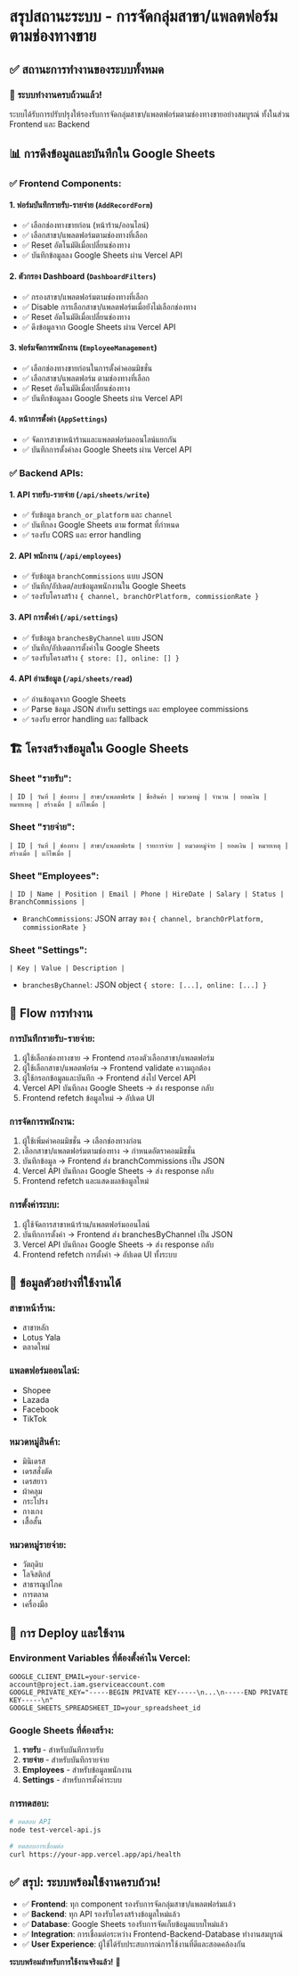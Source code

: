 # สรุปสถานะระบบ - การจัดกลุ่มสาขา/แพลตฟอร์มตามช่องทางขาย

## ✅ สถานะการทำงานของระบบทั้งหมด

### 🎯 **ระบบทำงานครบถ้วนแล้ว!**

ระบบได้รับการปรับปรุงให้รองรับการจัดกลุ่มสาขา/แพลตฟอร์มตามช่องทางขายอย่างสมบูรณ์ ทั้งในส่วน Frontend และ Backend

## 📊 การดึงข้อมูลและบันทึกใน Google Sheets

### ✅ **Frontend Components**:

#### 1. **ฟอร์มบันทึกรายรับ-รายจ่าย** (`AddRecordForm`)
- ✅ เลือกช่องทางขายก่อน (หน้าร้าน/ออนไลน์)
- ✅ เลือกสาขา/แพลตฟอร์มตามช่องทางที่เลือก
- ✅ Reset อัตโนมัติเมื่อเปลี่ยนช่องทาง
- ✅ บันทึกข้อมูลลง Google Sheets ผ่าน Vercel API

#### 2. **ตัวกรอง Dashboard** (`DashboardFilters`)
- ✅ กรองสาขา/แพลตฟอร์มตามช่องทางที่เลือก
- ✅ Disable การเลือกสาขา/แพลตฟอร์มเมื่อยังไม่เลือกช่องทาง
- ✅ Reset อัตโนมัติเมื่อเปลี่ยนช่องทาง
- ✅ ดึงข้อมูลจาก Google Sheets ผ่าน Vercel API

#### 3. **ฟอร์มจัดการพนักงาน** (`EmployeeManagement`)
- ✅ เลือกช่องทางขายก่อนในการตั้งค่าคอมมิชชั่น
- ✅ เลือกสาขา/แพลตฟอร์ม ตามช่องทางที่เลือก
- ✅ Reset อัตโนมัติเมื่อเปลี่ยนช่องทาง
- ✅ บันทึกข้อมูลลง Google Sheets ผ่าน Vercel API

#### 4. **หน้าการตั้งค่า** (`AppSettings`)
- ✅ จัดการสาขาหน้าร้านและแพลตฟอร์มออนไลน์แยกกัน
- ✅ บันทึกการตั้งค่าลง Google Sheets ผ่าน Vercel API

### ✅ **Backend APIs**:

#### 1. **API รายรับ-รายจ่าย** (`/api/sheets/write`)
- ✅ รับข้อมูล `branch_or_platform` และ `channel`
- ✅ บันทึกลง Google Sheets ตาม format ที่กำหนด
- ✅ รองรับ CORS และ error handling

#### 2. **API พนักงาน** (`/api/employees`)
- ✅ รับข้อมูล `branchCommissions` แบบ JSON
- ✅ บันทึก/อัปเดต/ลบข้อมูลพนักงานใน Google Sheets
- ✅ รองรับโครงสร้าง `{ channel, branchOrPlatform, commissionRate }`

#### 3. **API การตั้งค่า** (`/api/settings`)
- ✅ รับข้อมูล `branchesByChannel` แบบ JSON
- ✅ บันทึก/อัปเดตการตั้งค่าใน Google Sheets
- ✅ รองรับโครงสร้าง `{ store: [], online: [] }`

#### 4. **API อ่านข้อมูล** (`/api/sheets/read`)
- ✅ อ่านข้อมูลจาก Google Sheets
- ✅ Parse ข้อมูล JSON สำหรับ settings และ employee commissions
- ✅ รองรับ error handling และ fallback

## 🏗️ โครงสร้างข้อมูลใน Google Sheets

### **Sheet "รายรับ"**:
```
| ID | วันที่ | ช่องทาง | สาขา/แพลตฟอร์ม | ชื่อสินค้า | หมวดหมู่ | จำนวน | ยอดเงิน | หมายเหตุ | สร้างเมื่อ | แก้ไขเมื่อ |
```

### **Sheet "รายจ่าย"**:
```
| ID | วันที่ | ช่องทาง | สาขา/แพลตฟอร์ม | รายการจ่าย | หมวดหมู่จ่าย | ยอดเงิน | หมายเหตุ | สร้างเมื่อ | แก้ไขเมื่อ |
```

### **Sheet "Employees"**:
```
| ID | Name | Position | Email | Phone | HireDate | Salary | Status | BranchCommissions |
```
- `BranchCommissions`: JSON array ของ `{ channel, branchOrPlatform, commissionRate }`

### **Sheet "Settings"**:
```
| Key | Value | Description |
```
- `branchesByChannel`: JSON object `{ store: [...], online: [...] }`

## 🔄 Flow การทำงาน

### **การบันทึกรายรับ-รายจ่าย**:
1. ผู้ใช้เลือกช่องทางขาย → Frontend กรองตัวเลือกสาขา/แพลตฟอร์ม
2. ผู้ใช้เลือกสาขา/แพลตฟอร์ม → Frontend validate ความถูกต้อง
3. ผู้ใช้กรอกข้อมูลและบันทึก → Frontend ส่งไป Vercel API
4. Vercel API บันทึกลง Google Sheets → ส่ง response กลับ
5. Frontend refetch ข้อมูลใหม่ → อัปเดต UI

### **การจัดการพนักงาน**:
1. ผู้ใช้เพิ่มค่าคอมมิชชั่น → เลือกช่องทางก่อน
2. เลือกสาขา/แพลตฟอร์มตามช่องทาง → กำหนดอัตราคอมมิชชั่น
3. บันทึกข้อมูล → Frontend ส่ง branchCommissions เป็น JSON
4. Vercel API บันทึกลง Google Sheets → ส่ง response กลับ
5. Frontend refetch และแสดงผลข้อมูลใหม่

### **การตั้งค่าระบบ**:
1. ผู้ใช้จัดการสาขาหน้าร้าน/แพลตฟอร์มออนไลน์
2. บันทึกการตั้งค่า → Frontend ส่ง branchesByChannel เป็น JSON
3. Vercel API บันทึกลง Google Sheets → ส่ง response กลับ
4. Frontend refetch การตั้งค่า → อัปเดต UI ทั้งระบบ

## 🎯 ข้อมูลตัวอย่างที่ใช้งานได้

### **สาขาหน้าร้าน**:
- สาขาหลัก
- Lotus Yala
- ตลาดใหม่

### **แพลตฟอร์มออนไลน์**:
- Shopee
- Lazada
- Facebook
- TikTok

### **หมวดหมู่สินค้า**:
- มินิเดรส
- เดรสสั่งตัด
- เดรสยาว
- ผ้าคลุม
- กระโปรง
- กางเกง
- เสื้อสั้น

### **หมวดหมู่รายจ่าย**:
- วัตถุดิบ
- โลจิสติกส์
- สาธารณูปโภค
- การตลาด
- เครื่องมือ

## 🚀 การ Deploy และใช้งาน

### **Environment Variables ที่ต้องตั้งค่าใน Vercel**:
```
GOOGLE_CLIENT_EMAIL=your-service-account@project.iam.gserviceaccount.com
GOOGLE_PRIVATE_KEY="-----BEGIN PRIVATE KEY-----\n...\n-----END PRIVATE KEY-----\n"
GOOGLE_SHEETS_SPREADSHEET_ID=your_spreadsheet_id
```

### **Google Sheets ที่ต้องสร้าง**:
1. **รายรับ** - สำหรับบันทึกรายรับ
2. **รายจ่าย** - สำหรับบันทึกรายจ่าย
3. **Employees** - สำหรับข้อมูลพนักงาน
4. **Settings** - สำหรับการตั้งค่าระบบ

### **การทดสอบ**:
```bash
# ทดสอบ API
node test-vercel-api.js

# ทดสอบการเชื่อมต่อ
curl https://your-app.vercel.app/api/health
```

## ✅ **สรุป: ระบบพร้อมใช้งานครบถ้วน!**

- ✅ **Frontend**: ทุก component รองรับการจัดกลุ่มสาขา/แพลตฟอร์มแล้ว
- ✅ **Backend**: ทุก API รองรับโครงสร้างข้อมูลใหม่แล้ว
- ✅ **Database**: Google Sheets รองรับการจัดเก็บข้อมูลแบบใหม่แล้ว
- ✅ **Integration**: การเชื่อมต่อระหว่าง Frontend-Backend-Database ทำงานสมบูรณ์
- ✅ **User Experience**: ผู้ใช้ได้รับประสบการณ์การใช้งานที่ดีและสอดคล้องกัน

**ระบบพร้อมสำหรับการใช้งานจริงแล้ว!** 🎉